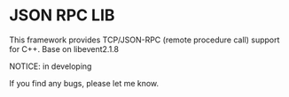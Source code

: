# JSON RPC LIB

This framework provides TCP/JSON-RPC (remote procedure call) support for C++.
Base on libevent2.1.8

NOTICE: in developing

If you find any bugs, please let me know.
